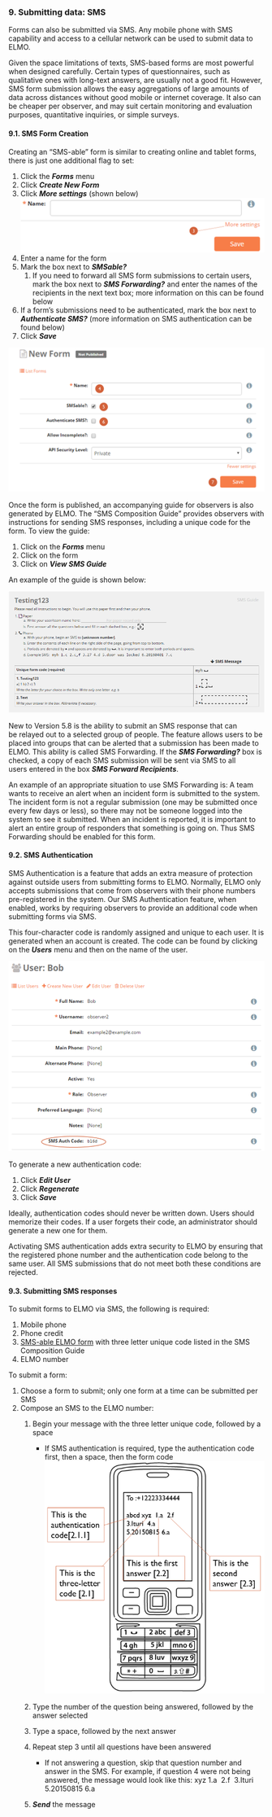 ### 9. Submitting data: SMS

Forms can also be submitted via SMS. Any mobile phone with SMS capability and access to a cellular network can be used to submit data to ELMO.

Given the space limitations of texts, SMS-based forms are most powerful when designed carefully. Certain types of questionnaires, such as qualitative ones with long-text answers, are usually not a good fit. However, SMS form submission allows the easy aggregations of large amounts of data across distances without good mobile or internet coverage. It also can be cheaper per observer, and may suit certain monitoring and evaluation purposes, quantitative inquiries, or simple surveys.



#### 9.1. SMS Form Creation

Creating an “SMS-able” form is similar to creating online and tablet forms, there is just one additional flag to set:

1.  Click the **_Forms_** menu
2.  Click **_Create New Form_**
3.  Click **_More settings_** (shown below)  
    ![More settings edited](More-settings-edited.png)
4.  Enter a name for the form
5.  Mark the box next to **_SMSable?_**
    1.  If you need to forward all SMS form submissions to certain users, mark the box next to _**SMS Forwarding?**_ and enter the names of the recipients in the next text box; more information on this can be found below
6.  If a form’s submissions need to be authenticated, mark the box next to **_Authenticate SMS?_** (more information on SMS authentication can be found below)
7.  Click **_Save_**

![New SMS form edited](New-SMS-form-edited.png)

Once the form is published, an accompanying guide for observers is also generated by ELMO. The “SMS Composition Guide” provides observers with instructions for sending SMS responses, including a unique code for the form. To view the guide:

1.  Click on the **_Forms_** menu
2.  Click on the form
3.  Click on **_View SMS Guide_**

An example of the guide is shown below:

![SMS guide example](SMS-guide-example.png)

New to Version 5.8 is the ability to submit an SMS response that can be relayed out to a selected group of people. The feature allows users to be placed into groups that can be alerted that a submission has been made to ELMO. This ability is called SMS Forwarding. If the _**SMS Forwarding?**_ box is checked, a copy of each SMS submission will be sent via SMS to all users entered in the box _**SMS Forward Recipients**_.

An example of an appropriate situation to use SMS Forwarding is: A team wants to receive an alert when an incident form is submitted to the system. The incident form is not a regular submission (one may be submitted once every few days or less), so there may not be someone logged into the system to see it submitted. When an incident is reported, it is important to alert an entire group of responders that something is going on. Thus SMS Forwarding should be enabled for this form.



#### 9.2. SMS Authentication

SMS Authentication is a feature that adds an extra measure of protection against outside users from submitting forms to ELMO. Normally, ELMO only accepts submissions that come from observers with their phone numbers pre-registered in the system. Our SMS Authentication feature, when enabled, works by requiring observers to provide an additional code when submitting forms via SMS.

This four-character code is randomly assigned and unique to each user. It is generated when an account is created. The code can be found by clicking on the **_Users_** menu and then on the name of the user.

![viewing auth code edited](viewing-auth-code-edited.png)

To generate a new authentication code:

1.  Click **_Edit User_**
2.  Click **_Regenerate_**
3.  Click **_Save_**

Ideally, authentication codes should never be written down. Users should memorize their codes. If a user forgets their code, an administrator should generate a new one for them.

Activating SMS authentication adds extra security to ELMO by ensuring that the registered phone number and the authentication code belong to the same user. All SMS submissions that do not meet both these conditions are rejected.



#### 9.3. Submitting SMS responses

To submit forms to ELMO via SMS, the following is required:

1.  Mobile phone
2.  Phone credit
3.  [SMS-able ELMO form](http://getelmo.org/version-5-documentation/#form-creation-v5) with three letter unique code listed in the SMS Composition Guide
4.  ELMO number

To submit a form:

1.  Choose a form to submit; only one form at a time can be submitted per SMS
2.  Compose an SMS to the ELMO number:
    1.  Begin your message with the three letter unique code, followed by a space
        *   If SMS authentication is required, type the authentication code first, then a space, then the form code
    ![SMS example edited with text](SMS-example-edited-with-text.png)

    3.  Type the number of the question being answered, followed by the answer selected
    4.  Type a space, followed by the next answer
    5.  Repeat step 3 until all questions have been answered
        *   If not answering a question, skip that question number and answer in the SMS. For example, if question 4 were not being answered, the message would look like this: xyz 1.a  2.f  3.Ituri 5.20150815 6.a
    6.  **_Send_** the message

